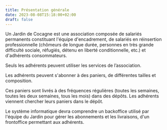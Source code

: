 ```yaml
---
title: Présentation générale
date: 2023-08-08T15:18:00+02:00
draft: false
---
```


Un Jardin de Cocagne est une association composée de salariés permanents constituant l'équipe d'encadrement, de salariés en réinsertion professionnelle (chômeurs de longue durée, personnes en très grande difficulté sociale, réfugiés, détenu en liberté conditionnelle, etc.) et d'adhérents consommateurs.

Seuls les adhérents peuvent utiliser les services de l’association.

Les adhérents peuvent s'abonner à des paniers, de différentes tailles et composition.

Ces paniers sont livrés à des fréquences régulières (toutes les semaines, toutes les deux semaines, tous les mois) dans des dépôts. Les adhérents viennent chercher leurs paniers dans le dépôt.

Le système informatique devra comprendre un backoffice utilisé par l'équipe du Jardin pour gérer les abonnements et les livraisons, d'un frontoffice permettant aux adhérents.
